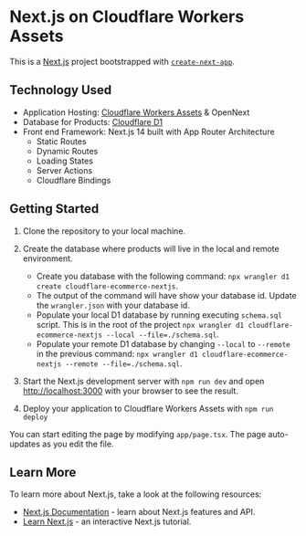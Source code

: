 # Next.js on Cloudflare Workers Assets

This is a [Next.js](https://nextjs.org/) project bootstrapped with [`create-next-app`](https://github.com/vercel/next.js/tree/canary/packages/create-next-app).

## Technology Used

- Application Hosting: [Cloudflare Workers Assets](https://developers.cloudflare.com/workers/static-assets/) & OpenNext
- Database for Products: [Cloudflare D1](https://developers.cloudflare.com/d1/)
- Front end Framework: Next.js 14 built with App Router Architecture
  - Static Routes
  - Dynamic Routes
  - Loading States
  - Server Actions
  - Cloudflare Bindings

## Getting Started

1. Clone the repository to your local machine.
2. Create the database where products will live in the local and remote environment.

    - Create you database with the following command: 
    `npx wrangler d1 create cloudflare-ecommerce-nextjs`.
    - The output of the command will have show your database id. Update the `wrangler.json` with your database id.
    - Populate your local D1 database by running executing `schema.sql` script. This is in the root of the project 
    `npx wrangler d1 cloudflare-ecommerce-nextjs --local --file=./schema.sql`.
    - Populate your remote D1 database by changing `--local` to `--remote` in the previous command: 
    `npx wrangler d1 cloudflare-ecommerce-nextjs --remote --file=./schema.sql`.

3. Start the Next.js development server with `npm run dev` and open [http://localhost:3000](http://localhost:3000) with your browser to see the result.
4. Deploy your application to Cloudflare Workers Assets with `npm run deploy`

You can start editing the page by modifying `app/page.tsx`. The page auto-updates as you edit the file.

## Learn More

To learn more about Next.js, take a look at the following resources:

- [Next.js Documentation](https://nextjs.org/docs) - learn about Next.js features and API.
- [Learn Next.js](https://nextjs.org/learn) - an interactive Next.js tutorial.
